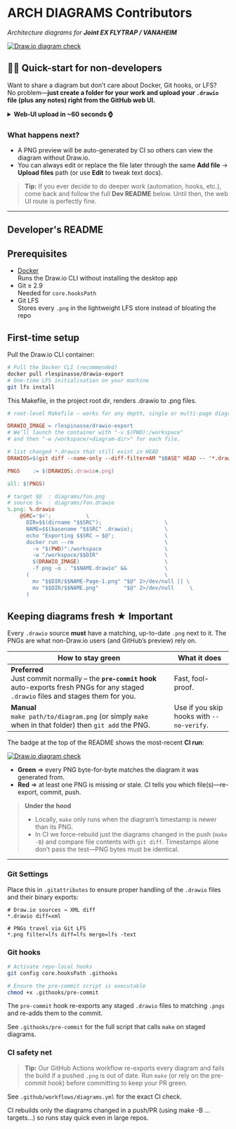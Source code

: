 
# ARCH DIAGRAMS Contributors

_Architecture diagrams for **Joint EX FLYTRAP / VANAHEIM**_

[![Draw.io diagram check](https://github.com/dlf-dds/FLYTRAP-ALL-ARCH/actions/workflows/diagrams.yml/badge.svg)](https://github.com/dlf-dds/FLYTRAP-ALL-ARCH/actions/workflows/diagrams.yml)

## 🏃‍♂️  **Quick-start for non-developers**

Want to share a diagram but don’t care about Docker, Git hooks, or LFS?  
No problem—**just create a folder for your work and upload your `.drawio` file (plus any notes) right from the GitHub web UI.**

<details>
<summary><strong>Web-UI upload in&nbsp;~60 seconds ⌚</strong></summary>

1. **Open the repo in your browser**  
   `https://github.com/dlf-dds/FLYTRAP-ALL-ARCH`

2. **Navigate (or create) a sub-folder that matches your area**  
   *Examples:*  
   `Baseline/`, `Sensors/`, `Romania-Edge/`, `MyTeam-2025Q3/`  
   > Use clear names so others can find your work.

3. **Add your files**  
   * Click **Add file ▸ Upload files** (top-right).  
   * Drag-and-drop your `*.drawio` file and any `.md`/`.txt` documentation.  
   * (Optional) If you already exported a PNG, drop it in too; otherwise our CI will generate one later.

4. **Commit**  
   * Scroll down, enter a short description (“Add EW-pipeline diagram”) and press **Commit changes**.  
   * That’s it—no local Git setup required.

</details>

### What happens next?

* A PNG preview will be auto-generated by CI so others can view the diagram without Draw.io.  
* You can always edit or replace the file later through the same **Add file** → **Upload files** path (or use **Edit** to tweak text docs).

> **Tip:** If you ever decide to do deeper work (automation, hooks, etc.), come back and follow the full **Dev README** below. Until then, the web UI route is perfectly fine.

----
## Developer's README

## Prerequisites

- [Docker](https://docs.docker.com/)  
  Runs the Draw.io CLI without installing the desktop app
- Git ≥ 2.9  
  Needed for `core.hooksPath`
- Git LFS  
  Stores every `.png` in the lightweight LFS store instead of bloating the repo



## First-time setup

Pull the Draw.io CLI container:

```sh
# Pull the Docker CLI (recommended)
docker pull rlespinasse/drawio-export
# One-time LFS initialisation on your machine
git lfs install
```

This Makefile, in the project root dir, renders .drawio to .png files.

```makefile
# root-level Makefile – works for any depth, single or multi-page diagrams

DRAWIO_IMAGE = rlespinasse/drawio-export
# We’ll launch the container with "-v $(PWD):/workspace"
# and then "-w /workspace/<diagram-dir>" for each file.

# list changed *.drawio that still exist in HEAD
DRAWIOS=$(git diff --name-only --diff-filter=AM "$BASE" HEAD -- '*.drawio')

PNGS    := $(DRAWIOS:.drawio=.png)

all: $(PNGS)

# target $@  : diagrams/foo.png
# source $<  : diagrams/foo.drawio
%.png: %.drawio
	@SRC='$<';           \
	  DIR=$$(dirname "$$SRC");                    \
	  NAME=$$(basename "$$SRC" .drawio);          \
	  echo "Exporting $$SRC → $@";                \
	  docker run --rm                             \
	    -v "$(PWD)":/workspace                    \
	    -w "/workspace/$$DIR"                     \
	    $(DRAWIO_IMAGE)                           \
	    -f png -o . "$$NAME.drawio" &&            \
	  (                                           \
	    mv "$$DIR/$$NAME-Page-1.png" "$@" 2>/dev/null || \
	    mv "$$DIR/$$NAME.png"        "$@" 2>/dev/null     \
	  )


```

## Keeping diagrams fresh ★ **Important**

Every `.drawio` source **must** have a matching, up-to-date `.png` next to it.
The PNGs are what non-Draw.io users (and GitHub’s preview) rely on.

| How to stay green | What it does |
|-------------------|--------------|
| **Preferred**<br>Just commit normally – the **`pre-commit` hook** auto-exports fresh PNGs for any staged `.drawio` files and stages them for you. | Fast, fool-proof. |
| **Manual**<br>`make path/to/diagram.png` (or simply `make` when in that folder) then `git add` the PNG. | Use if you skip hooks with `--no-verify`. |

The badge at the top of the README shows the most-recent **CI run**:

[![Draw.io diagram check](https://github.com/dlf-dds/FLYTRAP-ALL-ARCH/actions/workflows/diagrams.yml/badge.svg)](https://github.com/dlf-dds/FLYTRAP-ALL-ARCH/actions/workflows/diagrams.yml)

* **Green** ⇒ every PNG byte-for-byte matches the diagram it was generated from.  
* **Red**   ⇒ at least one PNG is missing or stale. CI tells you which file(s)—re-export, commit, push.

> **Under the hood**  
> * Locally, `make` only runs when the diagram’s timestamp is newer than its PNG.  
> * In CI we force-rebuild just the diagrams changed in the push (`make -B`) and compare file contents with `git diff`. Timestamps alone don’t pass the test—PNG bytes must be identical.

---

### Git Settings
Place this in `.gitattributes` to ensure proper handling of the `.drawio` files and their binary exports:

```gitattributes
# Draw.io sources → XML diff
*.drawio diff=xml

# PNGs travel via Git LFS
*.png filter=lfs diff=lfs merge=lfs -text

```


### Git hooks

```sh
# Activate repo-local hooks
git config core.hooksPath .githooks

# Ensure the pre-commit script is executable
chmod +x .githooks/pre-commit
```

The `pre-commit` hook re-exports any staged `.drawio` files to matching `.pngs` and re-adds them to the commit.

See `.githooks/pre-commit` for the full script that calls `make` on staged diagrams.


### CI safety net

> **Tip:** Our GitHub Actions workflow re-exports every diagram and fails the build if a pushed `.png` is out of date. Run `make` (or rely on the pre-commit hook) before committing to keep your PR green.

See `.github/workflows/diagrams.yml` for the exact CI check.

CI rebuilds only the diagrams changed in a push/PR (using make -B …targets…) so runs stay quick even in large repos.
